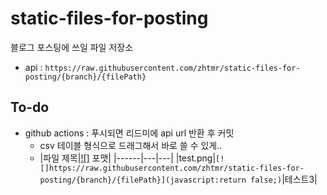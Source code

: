 # static-files-for-posting
블로그 포스팅에 쓰일 파일 저장소

- api : `https://raw.githubusercontent.com/zhtmr/static-files-for-posting/{branch}/{filePath}`

## To-do
- github actions : 푸시되면 리드미에 api url 반환 후 커밋
  - csv 테이블 형식으로 드래그해서 바로 쓸 수 있게..
  - |파일 제목|[![]]() 포맷|
    |------|---|---|
    |test.png|`[![]https://raw.githubusercontent.com/zhtmr/static-files-for-posting/{branch}/{filePath}](javascript:return false;)`|테스트3|